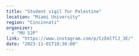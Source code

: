 ```yaml
---
title: "Student vigil for Palestine"
location: "Miami University"
region: "Cincinnati"
organizer:
  - "MU SJP"
link: "https://www.instagram.com/p/CzEmlflJ_3E/"
date: "2023-11-01T18:30:00"
---
```

